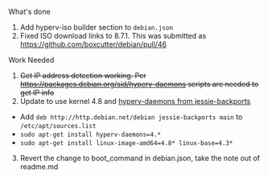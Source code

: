
What's done

1. Add hyperv-iso builder section to `debian.json`
2. Fixed ISO download links to 8.7.1. This was submitted as https://github.com/boxcutter/debian/pull/46


Work Needed

1. ~~Get IP address detection working. Per https://packages.debian.org/sid/hyperv-daemons scripts are needed to get IP info~~
2. Update to use kernel 4.8 and [hyperv-daemons from jessie-backports](https://packages.debian.org/jessie-backports/hyperv-daemons)
 - Add `deb http://http.debian.net/debian jessie-backports main` to `/etc/apt/sources.list`
 - `sudo apt-get install hyperv-daemons=4.*`
 - `sudo apt-get install linux-image-amd64=4.8* linux-base=4.3*`
3. Revert the change to boot_command in debian.json, take the note out of readme.md
